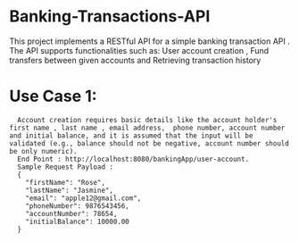 # Banking-Transactions-API
This project implements a RESTful API for a simple banking transaction API . The API supports functionalities such as:  User account creation , Fund transfers between given accounts and Retrieving transaction history

# **Use Case 1:** 
      Account creation requires basic details like the account holder's first name , last name , email address,  phone number, account number and initial balance, and it is assumed that the input will be validated (e.g., balance should not be negative, account number should be only numeric).
      End Point : http://localhost:8080/bankingApp/user-account.
      Sample Request Payload : 
      {
        "firstName": "Rose",
        "lastName": "Jasmine",
        "email": "apple12@gmail.com",
        "phoneNumber": 9876543456,
        "accountNumber": 78654,
        "initialBalance": 10000.00
      }
